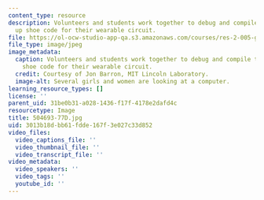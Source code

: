 ```yaml
---
content_type: resource
description: Volunteers and students work together to debug and compile the light
  up shoe code for their wearable circuit.
file: https://ol-ocw-studio-app-qa.s3.amazonaws.com/courses/res-2-005-girls-who-build-make-your-own-wearables-workshop-spring-2015/3013b18dbb61fdde167f3e027c33d852_504693-77D.jpg
file_type: image/jpeg
image_metadata:
  caption: Volunteers and students work together to debug and compile the light up
    shoe code for their wearable circuit.
  credit: Courtesy of Jon Barron, MIT Lincoln Laboratory.
  image-alt: Several girls and women are looking at a computer.
learning_resource_types: []
license: ''
parent_uid: 31be0b31-a028-1436-f17f-4178e2dafd4c
resourcetype: Image
title: 504693-77D.jpg
uid: 3013b18d-bb61-fdde-167f-3e027c33d852
video_files:
  video_captions_file: ''
  video_thumbnail_file: ''
  video_transcript_file: ''
video_metadata:
  video_speakers: ''
  video_tags: ''
  youtube_id: ''
---
```

